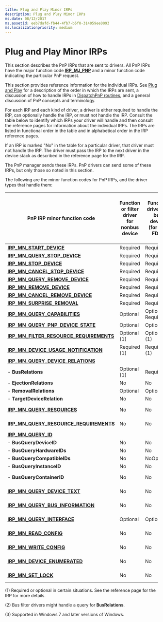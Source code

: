 ```yaml
---
title: Plug and Play Minor IRPs
description: Plug and Play Minor IRPs
ms.date: 08/12/2017
ms.assetid: eeb7dafd-fb44-4fb7-b5f0-314059ee0093
ms.localizationpriority: medium
---
```


# Plug and Play Minor IRPs





This section describes the PnP IRPs that are sent to drivers. All PnP IRPs have the major function code [**IRP\_MJ\_PNP**](irp-mj-pnp.md) and a minor function code indicating the particular PnP request.

This section provides reference information for the individual IRPs. See [Plug and Play](https://msdn.microsoft.com/library/windows/hardware/ff547125) for a description of the order in which the IRPs are sent, a discussion of how to handle IRPs in [DispatchPnP routines](https://msdn.microsoft.com/library/windows/hardware/ff543348), and a general discussion of PnP concepts and terminology.

For each IRP and each kind of driver, a driver is either required to handle the IRP, can optionally handle the IRP, or must not handle the IRP. Consult the table below to identify which IRPs your driver will handle and then consult the reference pages for information about the individual IRPs. The IRPs are listed in functional order in the table and in alphabetical order in the IRP reference pages.

If an IRP is marked "No" in the table for a particular driver, that driver must not handle the IRP. The driver must pass the IRP to the next driver in the device stack as described in the reference page for the IRP.

The PnP manager sends these IRPs. PnP drivers can send some of these IRPs, but only those so noted in this section.

The following are the minor function codes for PnP IRPs, and the driver types that handle them:


|                              PnP IRP minor function code                              | Function or filter driver for nonbus device | Function driver for bus device (for bus FDO) | Bus driver or bus filter driver (for child PDOs) |
|---------------------------------------------------------------------------------------|---------------------------------------------|----------------------------------------------|--------------------------------------------------|
|                 [**IRP\_MN\_START\_DEVICE**](irp-mn-start-device.md)                  |                  Required                   |                   Required                   |                     Required                     |
|            [**IRP\_MN\_QUERY\_STOP\_DEVICE**](irp-mn-query-stop-device.md)            |                  Required                   |                   Required                   |                     Required                     |
|                  [**IRP\_MN\_STOP\_DEVICE**](irp-mn-stop-device.md)                   |                  Required                   |                   Required                   |                     Required                     |
|           [**IRP\_MN\_CANCEL\_STOP\_DEVICE**](irp-mn-cancel-stop-device.md)           |                  Required                   |                   Required                   |                     Required                     |
|          [**IRP\_MN\_QUERY\_REMOVE\_DEVICE**](irp-mn-query-remove-device.md)          |                  Required                   |                   Required                   |                     Required                     |
|                [**IRP\_MN\_REMOVE\_DEVICE**](irp-mn-remove-device.md)                 |                  Required                   |                   Required                   |                     Required                     |
|         [**IRP\_MN\_CANCEL\_REMOVE\_DEVICE**](irp-mn-cancel-remove-device.md)         |                  Required                   |                   Required                   |                     Required                     |
|             [**IRP\_MN\_SURPRISE\_REMOVAL**](irp-mn-surprise-removal.md)              |                  Required                   |                   Required                   |                     Required                     |
|           [**IRP\_MN\_QUERY\_CAPABILITIES**](irp-mn-query-capabilities.md)            |                  Optional                   |              Optional Required               |                                                  |
|      [**IRP\_MN\_QUERY\_PNP\_DEVICE\_STATE**](irp-mn-query-pnp-device-state.md)       |                  Optional                   |                   Optional                   |                     Optional                     |
| [**IRP\_MN\_FILTER\_RESOURCE\_REQUIREMENTS**](irp-mn-filter-resource-requirements.md) |                Optional (1)                 |                 Optional (1)                 |                        No                        |
|    [**IRP\_MN\_DEVICE\_USAGE\_NOTIFICATION**](irp-mn-device-usage-notification.md)    |                Required (1)                 |                 Required (1)                 |                   Required (1)                   |
|       [**IRP\_MN\_QUERY\_DEVICE\_RELATIONS**](irp-mn-query-device-relations.md)       |                                             |                                              |                                                  |
|                                 -   **BusRelations**                                  |                Optional (1)                 |                   Required                   |                      No (2)                      |
|                               -   **EjectionRelations**                               |                     No                      |                      No                      |                     Optional                     |
|                               -   **RemovalRelations**                                |                  Optional                   |                   Optional                   |                        No                        |
|                             -   **TargetDeviceRelation**                              |                     No                      |                      No                      |                     Required                     |
|              [**IRP\_MN\_QUERY\_RESOURCES**](irp-mn-query-resources.md)               |                     No                      |                      No                      |                   Required (1)                   |
|  [**IRP\_MN\_QUERY\_RESOURCE\_REQUIREMENTS**](irp-mn-query-resource-requirements.md)  |                     No                      |                      No                      |                   Required (1)                   |
|                     [**IRP\_MN\_QUERY\_ID**](irp-mn-query-id.md)                      |                                             |                                              |                                                  |
|                               -   **BusQueryDeviceID**                                |                     No                      |                      No                      |                     Required                     |
|                              -   **BusQueryHardwareIDs**                              |                     No                      |                      No                      |                     Optional                     |
|                             -   **BusQueryCompatibleIDs**                             |                     No                      |                  NoOptional                  |                                                  |
|                              -   **BusQueryInstanceID**                               |                     No                      |                      No                      |                     Optional                     |
|                              -   **BusQueryContainerID**                              |                     No                      |                      No                      |                   Required (3)                   |
|            [**IRP\_MN\_QUERY\_DEVICE\_TEXT**](irp-mn-query-device-text.md)            |                     No                      |                      No                      |                   Required (1)                   |
|        [**IRP\_MN\_QUERY\_BUS\_INFORMATION**](irp-mn-query-bus-information.md)        |                     No                      |                      No                      |                   Required (1)                   |
|              [**IRP\_MN\_QUERY\_INTERFACE**](irp-mn-query-interface.md)               |                  Optional                   |                   Optional                   |                   Required (1)                   |
|                  [**IRP\_MN\_READ\_CONFIG**](irp-mn-read-config.md)                   |                     No                      |                      No                      |                   Required (1)                   |
|                 [**IRP\_MN\_WRITE\_CONFIG**](irp-mn-write-config.md)                  |                     No                      |                      No                      |                   Required (1)                   |
|            [**IRP\_MN\_DEVICE\_ENUMERATED**](irp-mn-device-enumerated.md)             |                     No                      |                      No                      |                   Required (1)                   |
|                     [**IRP\_MN\_SET\_LOCK**](irp-mn-set-lock.md)                      |                     No                      |                      No                      |                   Required (1)                   |

(1) Required or optional in certain situations. See the reference page for the IRP for more details.

(2) Bus filter drivers might handle a query for **BusRelations**.

(3) Supported in Windows 7 and later versions of Windows.










